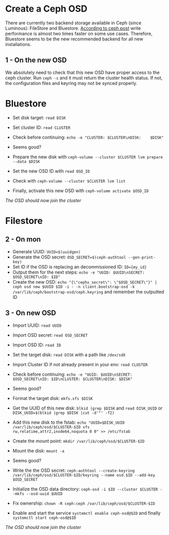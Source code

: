 Create a Ceph OSD
=================

There are currently two backend storage available in Ceph (since Luminous):
FileStore and Bluestore. [According to ceph post](https://ceph.com/community/new-luminous-bluestore/)
write performance is almost two times faster on some use cases. Therefore,
Bluestore seems to be the new recommended backend for all new installations.

1 - On the new OSD
------------------

We absolutely need to check that this new OSD have proper access to the ceph
cluster. Run `ceph -s` and it must return the cluster health status. If not,
the configuration files and keyring may not be synced properly.

Bluestore
=========

* Set disk target: `read DISK`
* Set cluster ID: `read CLUSTER`
* Check before continuing: `echo -e "CLUSTER: $CLUSTER\nDISK:    $DISK"`
* Seems good?

* Prepare the new disk with `ceph-volume --cluster $CLUSTER lvm prepare --data $DISK`
* Set the new OSD ID with `read OSD_ID`
* Check with `ceph-volume --cluster $CLUSTER lvm list`
* Finally, activate this new OSD with `ceph-volume activate $OSD_ID`

*The OSD should now join the cluster*

Filestore
=========

2 - On mon
----------

* Generate UUID: `UUID=$(uuidgen)`
* Generate the OSD secret: `OSD_SECRET=$(ceph-authtool --gen-print-key)`
* Set ID if the OSD is replacing an decommissioned ID: `ID={my_id}`
* Output them for the next steps: `echo -e "UUID: $UUID\nSECRET: $OSD_SECRET\nID: $ID"`
* Create the new OSD: `echo "{\"cephx_secret\": \"$OSD_SECRET\"}" | ceph osd new $UUID $ID -i - -n client.bootstrap-osd -k /var/lib/ceph/bootstrap-osd/ceph.keyring` and remember the outputted ID

3 - On new OSD
--------------

* Import UUID: `read UUID`
* Import OSD secret: `read OSD_SECRET`
* Import OSD ID: `read ID`
* Set the target disk: `read DISK` with a path like `/dev/sdX`
* Import Cluster ID if not already present in your env: `read CLUSTER`
* Check before continuing: `echo -e "UUID: $UUID\nSECRET: $OSD_SECRET\nID: $ID\nCLUSTER: $CLUSTER\nDISK: $DISK"`
* Seems good?

* Format the target disk: `mkfs.xfs $DISK`
* Get the UUID of this new disk: `blkid |grep $DISK` and `read DISK_UUID` or `DISK_UUID=$(blkid |grep $DISK |cut -d'"' -f2)`
* Add this new disk to the fstab: `echo "UUID=$DISK_UUID /var/lib/ceph/osd/$CLUSTER-$ID xfs rw,relatime,attr2,inode64,noquota 0 0" >> /etc/fstab`
* Create the mount point: `mkdir /var/lib/ceph/osd/$CLUSTER-$ID`
* Mount the disk: `mount -a`
* Seems good?

* Write the the OSD secret: `ceph-authtool --create-keyring /var/lib/ceph/osd/$CLUSTER-$ID/keyring --name osd.$ID --add-key $OSD_SECRET`
* Initialize the OSD data directory: `ceph-osd -i $ID --cluster $CLUSTER --mkfs --osd-uuid $UUID`
* Fix ownership: `chown -R ceph:ceph /var/lib/ceph/osd/$CLUSTER-$ID`
* Enable and start the service `systemctl enable ceph-osd@$ID` and finally `systemctl start ceph-osd@$ID`

*The OSD should now join the cluster*
